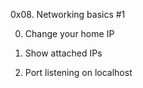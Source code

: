0x08. Networking basics #1

0. Change your home IP

1. Show attached IPs

2. Port listening on localhost
